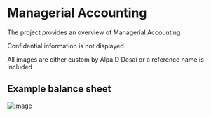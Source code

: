 # Managerial Accounting

The project provides an overview of Managerial Accounting

Confidential information is not displayed.

All images are either custom by Alpa D Desai or a reference name is included

## Example balance sheet
![image](balancesheet.png)

